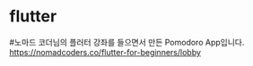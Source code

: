 # flutter

#노마드 코더님의 플러터 강좌를 들으면서 만든 Pomodoro App입니다. 
https://nomadcoders.co/flutter-for-beginners/lobby

